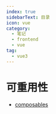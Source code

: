 ```yaml
---
index: true
sidebarText: 目录
icon: vue
category:
  - 笔记
  - frontend
  - vue
tag:
  - vue3
---
```


# 可重用性

- [composables](./composables.md)
